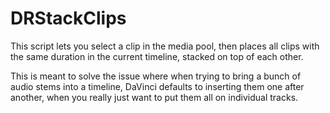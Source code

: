 # DRStackClips
This script lets you select a clip in the media pool, then places all clips with the same duration in the current timeline, stacked on top of each other.

This is meant to solve the issue where when trying to bring a bunch of audio stems into a timeline, DaVinci defaults to inserting them one after another, when you really just want to put them all on individual tracks.
